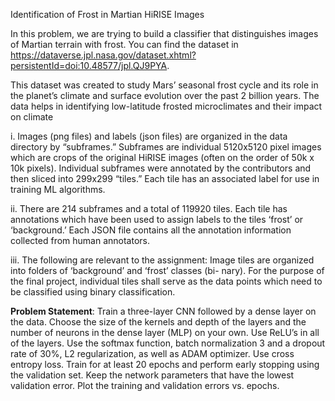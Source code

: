 Identification of Frost in Martian HiRISE Images

In this problem, we are trying to build a classifier that distinguishes images of
Martian terrain with frost. You can find the dataset in
https://dataverse.jpl.nasa.gov/dataset.xhtml?persistentId=doi:10.48577/jpl.QJ9PYA.

This dataset was created to study Mars’ seasonal frost cycle and its role in the
planet’s climate and surface evolution over the past 2 billion years. The data helps
in identifying low-latitude frosted microclimates and their impact on climate

i. Images (png files) and labels (json files) are organized in the data directory
by “subframes.” Subframes are individual 5120x5120 pixel images which are
crops of the original HiRISE images (often on the order of 50k x 10k pixels).
Individual subframes were annotated by the contributors and then sliced into
299x299 “tiles.” Each tile has an associated label for use in training ML
algorithms. 

ii. There are 214 subframes and a total of 119920 tiles. Each tile has annotations
which have been used to assign labels to the tiles ‘frost’ or ‘background.’
Each JSON file contains all the annotation information collected from human
annotators. 

iii. The following are relevant to the assignment:
Image tiles are organized into folders of ‘background’ and ‘frost’ classes (bi-
nary). For the purpose of the final project, individual tiles shall serve as the
data points which need to be classified using binary classification.

**Problem Statement**: 
Train a three-layer CNN followed by a dense layer on the data. Choose the
size of the kernels and depth of the layers and the number of neurons in
the dense layer (MLP) on your own. Use ReLU’s in all of the layers. Use
the softmax function, batch normalization 3 and a dropout rate of 30%, L2
regularization, as well as ADAM optimizer. Use cross entropy loss. Train
for at least 20 epochs and perform early stopping using the validation set.
Keep the network parameters that have the lowest validation error. Plot the
training and validation errors vs. epochs.
